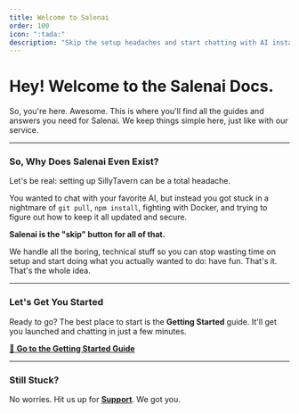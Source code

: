 ```yaml
---
title: Welcome to Salenai
order: 100
icon: ":tada:"
description: "Skip the setup headaches and start chatting with AI instantly. Salenai provides a hassle-free SillyTavern experience with zero configuration required."
---
```

# Hey! Welcome to the Salenai Docs.

So, you're here. Awesome. This is where you'll find all the guides and answers you need for Salenai. We keep things simple here, just like with our service.

---

### So, Why Does Salenai Even Exist?

Let's be real: setting up SillyTavern can be a total headache.

You wanted to chat with your favorite AI, but instead you got stuck in a nightmare of `git pull`, `npm install`, fighting with Docker, and trying to figure out how to keep it all updated and secure.

**Salenai is the "skip" button for all of that.**

We handle all the boring, technical stuff so you can stop wasting time on setup and start doing what you actually wanted to do: have fun. That's it. That's the whole idea.

---

### Let's Get You Started

Ready to go? The best place to start is the **Getting Started** guide. It'll get you launched and chatting in just a few minutes.

[🚀 **Go to the Getting Started Guide**](./getting-started.md)

---

### Still Stuck?

No worries. Hit us up for **[Support](./support.md)**. We got you.
